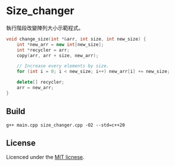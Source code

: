 # Size_changer

執行階段改變陣列大小示範程式。

```cpp
void change_size(int *&arr, int size, int new_size) {
    int *new_arr = new int[new_size];
    int *recycler = arr;
    copy(arr, arr + size, new_arr);

    // Increase every elements by size.
    for (int i = 0; i < new_size; i++) new_arr[i] += new_size;

    delete[] recycler;
    arr = new_arr;
}
```

## Build

```shell
g++ main.cpp size_changer.cpp -O2 --std=c++20
```

## License

Licenced under the [MIT licnese](./LICENSE).
